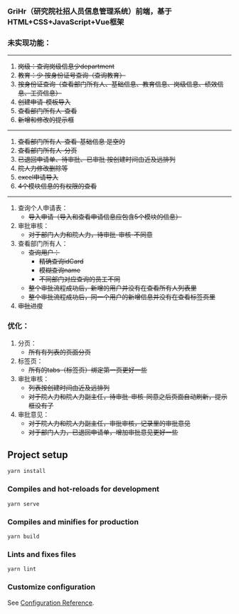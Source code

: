 ### GriHr（研究院社招人员信息管理系统）前端，基于HTML+CSS+JavaScript+Vue框架
### 未实现功能：

---
1. ~~岗级：查询岗级信息少department~~
2. ~~教育：少 按身份证号查询（查询教育）~~
3. ~~按身份证查询（查看部门所有人、基础信息、教育信息、岗级信息、绩效信息、工资信息）~~
4. ~~创建申请-模板导入~~
5. ~~查看部门所有人-查看~~
6. ~~新增和修改的提示框~~
---
1. ~~查看部门所有人-查看-基础信息 是空的~~
2. ~~查看部门所有人-分页~~
3. ~~已退回申请单、待审批、已审批 按创建时间由近及远排列~~
4. ~~院人力修改删除等~~
5. ~~excel申请导入~~
6. ~~4个模块信息的有权限的查看~~
---
1. 查询个人申请表：
   - ~~导入申请（导入和查看申请信息应包含5个模块的信息）~~
2. 审批审核：
   - ~~对于部门人力和院人力，待审批-审核-不同意~~
3. 查看部门所有人：
   - ~~查询用户：~~
     - ~~精确查询idCard~~
     - ~~模糊查询name~~
     - ~~不同部门对应查询的员工不同~~
   - ~~整个审批流程成功后，新增的用户并没有在查看所有人列表里~~
   - ~~整个审批流程成功后，同一个用户的新增信息并没有在查看标签页里~~
4. ~~审批进度~~
### 优化：
1. 分页：
   - ~~所有有列表的页面分页~~
2. 标签页：
   - ~~所有的tabs（标签页）绑定第一页更好一些~~
3. 审批审核：
   - ~~列表按创建时间由近及远排列~~
   - ~~对于院人力和院人力副主任，待审批-审核-同意之后页面自动刷新，提示框没有了~~
4. 审批意见：
   - ~~对于院人力和院人力副主任，审批审核，记录里的审批意见~~
   - ~~对于部门人力，已退回申请单，增加审批意见更好一些~~

## Project setup
```
yarn install
```

### Compiles and hot-reloads for development
```
yarn serve
```

### Compiles and minifies for production
```
yarn build
```

### Lints and fixes files
```
yarn lint
```

### Customize configuration
See [Configuration Reference](https://cli.vuejs.org/config/).
